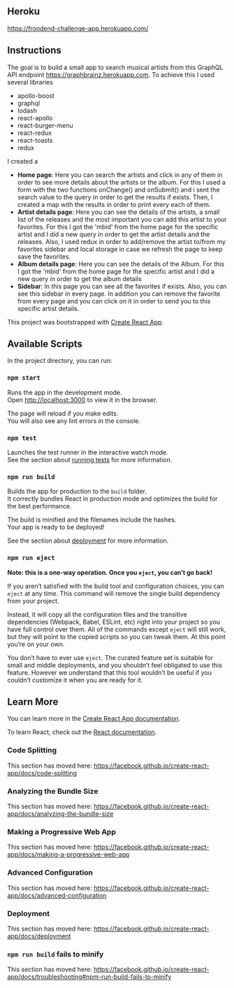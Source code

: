 ## Heroku
<a href="https://frondend-challenge-app.herokuapp.com/" target="_blank">https://frondend-challenge-app.herokuapp.com/</a>

## Instructions
The goal is to build a small app to search musical artists from this GraphQL API endpoint https://graphbrainz.herokuapp.com.
To achieve this I used several libraries
<ul>
    <li>apollo-boost</li>
    <li>graphql</li>
    <li>lodash</li>
    <li>react-apollo</li>
    <li>react-burger-menu</li>
    <li>react-redux</li>
    <li>react-toasts</li>
    <li>redux</li>
</ul>

I created a 
<ul>
    <li><b>Home page</b>: Here you can search the artists and click in any of them in order to see more details about the artists or the album. For this I used a form with the two functions onChange() and onSubmit() and i sent the search value to the query in order to get the results if exists. Then, I created a map with the results in order to print every each of them.
    </li>
    <li><b>Artist details page</b>: Here you can see the details of the artists, a small list of the releases and the most important you can add this artist to your favorites. For this I got the 'mbid' from the home page for the specific artist and I did a new query in order to get the artist details and the releases. Also, I used redux in order to add/remove the artist to/from my favorites sidebar and local storage in case we refresh the page to keep save the favorites.</li>
    <li><b>Album details page</b>: Here you can see the details of the Album. For this I got the 'mbid' from the home page for the specific artist and I did a new query in order to get the album details</li>
    <li><b>Sidebar</b>: In this page you can see all the favorites if exists. Also, you can see this sidebar in every page. In addition you can remove the favorite from every page and you can click on it in order to send you to this specific artist details.</li>
</ul>

This project was bootstrapped with [Create React App](https://github.com/facebook/create-react-app).

## Available Scripts

In the project directory, you can run:

### `npm start`

Runs the app in the development mode.<br>
Open [http://localhost:3000](http://localhost:3000) to view it in the browser.

The page will reload if you make edits.<br>
You will also see any lint errors in the console.

### `npm test`

Launches the test runner in the interactive watch mode.<br>
See the section about [running tests](https://facebook.github.io/create-react-app/docs/running-tests) for more information.

### `npm run build`

Builds the app for production to the `build` folder.<br>
It correctly bundles React in production mode and optimizes the build for the best performance.

The build is minified and the filenames include the hashes.<br>
Your app is ready to be deployed!

See the section about [deployment](https://facebook.github.io/create-react-app/docs/deployment) for more information.

### `npm run eject`

**Note: this is a one-way operation. Once you `eject`, you can’t go back!**

If you aren’t satisfied with the build tool and configuration choices, you can `eject` at any time. This command will remove the single build dependency from your project.

Instead, it will copy all the configuration files and the transitive dependencies (Webpack, Babel, ESLint, etc) right into your project so you have full control over them. All of the commands except `eject` will still work, but they will point to the copied scripts so you can tweak them. At this point you’re on your own.

You don’t have to ever use `eject`. The curated feature set is suitable for small and middle deployments, and you shouldn’t feel obligated to use this feature. However we understand that this tool wouldn’t be useful if you couldn’t customize it when you are ready for it.

## Learn More

You can learn more in the [Create React App documentation](https://facebook.github.io/create-react-app/docs/getting-started).

To learn React, check out the [React documentation](https://reactjs.org/).

### Code Splitting

This section has moved here: https://facebook.github.io/create-react-app/docs/code-splitting

### Analyzing the Bundle Size

This section has moved here: https://facebook.github.io/create-react-app/docs/analyzing-the-bundle-size

### Making a Progressive Web App

This section has moved here: https://facebook.github.io/create-react-app/docs/making-a-progressive-web-app

### Advanced Configuration

This section has moved here: https://facebook.github.io/create-react-app/docs/advanced-configuration

### Deployment

This section has moved here: https://facebook.github.io/create-react-app/docs/deployment

### `npm run build` fails to minify

This section has moved here: https://facebook.github.io/create-react-app/docs/troubleshooting#npm-run-build-fails-to-minify
